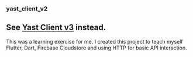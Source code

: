 ### yast_client_v2

## See [Yast Client v3](https://github.com/symedley/yast_client_v3) instead.

This was a learning exercise for me. I created this project to teach myself Flutter, Dart, Firebase Cloudstore and using HTTP for basic API interaction.
